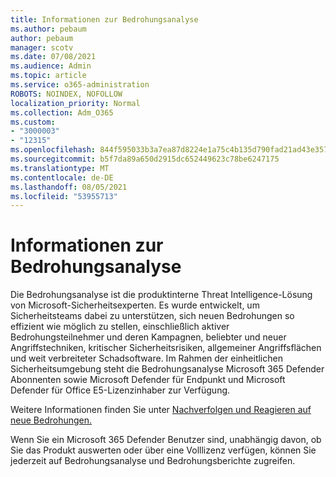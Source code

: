 ```yaml
---
title: Informationen zur Bedrohungsanalyse
ms.author: pebaum
author: pebaum
manager: scotv
ms.date: 07/08/2021
ms.audience: Admin
ms.topic: article
ms.service: o365-administration
ROBOTS: NOINDEX, NOFOLLOW
localization_priority: Normal
ms.collection: Adm_O365
ms.custom:
- "3000003"
- "12315"
ms.openlocfilehash: 844f595033b3a7ea87d8224e1a75c4b135d790fad21ad43e35784b951f312cc5
ms.sourcegitcommit: b5f7da89a650d2915dc652449623c78be6247175
ms.translationtype: MT
ms.contentlocale: de-DE
ms.lasthandoff: 08/05/2021
ms.locfileid: "53955713"
---
```

# <a name="about-threat-analytics"></a>Informationen zur Bedrohungsanalyse

Die Bedrohungsanalyse ist die produktinterne Threat Intelligence-Lösung von Microsoft-Sicherheitsexperten. Es wurde entwickelt, um Sicherheitsteams dabei zu unterstützen, sich neuen Bedrohungen so effizient wie möglich zu stellen, einschließlich aktiver Bedrohungsteilnehmer und deren Kampagnen, beliebter und neuer Angriffstechniken, kritischer Sicherheitsrisiken, allgemeiner Angriffsflächen und weit verbreiteter Schadsoftware. Im Rahmen der einheitlichen Sicherheitsumgebung steht die Bedrohungsanalyse Microsoft 365 Defender Abonnenten sowie Microsoft Defender für Endpunkt und Microsoft Defender für Office E5-Lizenzinhaber zur Verfügung. 

Weitere Informationen finden Sie unter [Nachverfolgen und Reagieren auf neue Bedrohungen.](/microsoft-365/security/defender/threat-analytics)

Wenn Sie ein Microsoft 365 Defender Benutzer sind, unabhängig davon, ob Sie das Produkt auswerten oder über eine Volllizenz verfügen, können Sie jederzeit auf Bedrohungsanalyse und Bedrohungsberichte zugreifen. 